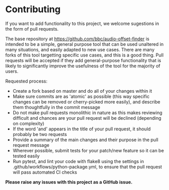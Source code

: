 # Contributing

If you want to add functionality to this project, we welcome sugestions in the form of pull requests.

The base repository at https://github.com/bbc/audio-offset-finder is intended to be a simple, general purpose tool that can be used unaltered in many situations, and easily adapted to new use cases.
There are many forks of this tool targetting specific use cases, and this is a good thing.
Pull requests will be accepted if they add general-purpose functionality that is likely to significantly improve the usefulness of the tool for the majority of users.

Requested process:
 * Create a fork based on master and do all of your changes within it
 * Make sure commits are as 'atomic' as possible (this way specific changes can be removed or cherry-picked more easily), and describe them thoughtfully in the commit message
 * Do not make pull requests monolithic in nature as this makes reviewing difficult and chances are your pull request will be declined (depending on complexity)
 * If the word 'and' appears in the title of your pull request, it should probably be two requests
 * Provide a summary of the main changes and their purpose in the pull request message
 * Wherever possible, submit tests for your patch/new feature so it can be tested easily
 * Run pytest, and lint your code with flake8 using the settings in .github/workflows/python-package.yml, to ensure that the pull request will pass automated CI checks

**Please raise any issues with this project as a GitHub issue.**
